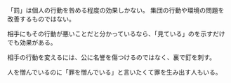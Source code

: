 「罰」は個人の行動を咎める程度の効果しかない。
集団の行動や環境の問題を改善するものではない。

相手にもその行動が悪いことだと分かっているなら、「見ている」のを示すだけでも効果がある。

相手の行動を変えるには、公に名誉を傷つけるのではなく、裏で釘を刺す。

人を憎んでいるのに「罪を憎んでいる」と言いたくて罪を生み出す人もいる。

